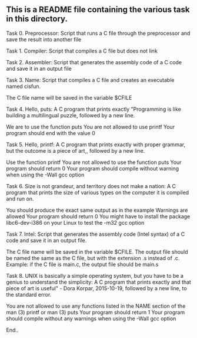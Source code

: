 ## This is a README file containing the various task in this directory. 

Task 0. Preprocessor: Script that runs a C file through the preprocessor and save the result into another file

Task 1. Compiler: Script that compiles a C file but does not link

Task 2. Assembler: Script that generates the assembly code of a C code and save it in an output file

Task 3. Name: Script that compiles a C file and creates an executable named cisfun.

The C file name will be saved in the variable $CFILE

Task 4. Hello, puts: A C program that prints exactly "Programming is like building a multilingual puzzle, followed by a new line.

We are to use the function puts
You are not allowed to use printf
Your program should end with the value 0

Task 5. Hello, printf: A C program that prints exactly with proper grammar, but the outcome is a piece of art,, followed by a new line.

Use the function printf
You are not allowed to use the function puts
Your program should return 0
Your program should compile without warning when using the -Wall gcc option

Task 6. Size is not grandeur, and territory does not make a nation: A C program that prints the size of various types on the computer it is compiled and run on.

You should produce the exact same output as in the example
Warnings are allowed
Your program should return 0
You might have to install the package libc6-dev-i386 on your Linux to test the -m32 gcc option

Task 7. Intel: Script that generates the assembly code (Intel syntax) of a C code and save it in an output file.

The C file name will be saved in the variable $CFILE.
The output file should be named the same as the C file, but with the extension .s instead of .c.
Example: if the C file is main.c, the output file should be main.s

Task 8. UNIX is basically a simple operating system, but you have to be a genius to understand the simplicity: A C program that prints exactly and that piece of art is useful" - Dora Korpar, 2015-10-19, followed by a new line, to the standard error.

You are not allowed to use any functions listed in the NAME section of the man (3) printf or man (3) puts
Your program should return 1
Your program should compile without any warnings when using the -Wall gcc option

End..
